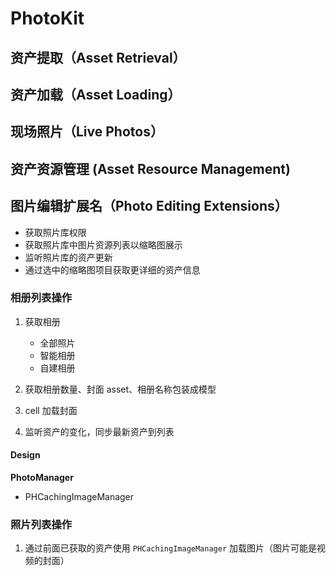 #  PhotoKit

## 资产提取（Asset Retrieval）

## 资产加载（Asset Loading）

## 现场照片（Live Photos）

## 资产资源管理 (Asset Resource Management)

## 图片编辑扩展名（Photo Editing Extensions）



* 获取照片库权限
* 获取照片库中图片资源列表以缩略图展示
* 监听照片库的资产更新
* 通过选中的缩略图项目获取更详细的资产信息

### 相册列表操作

1. 获取相册
    * 全部照片
    * 智能相册
    * 自建相册

2. 获取相册数量、封面 asset、相册名称包装成模型

3. cell 加载封面

4. 监听资产的变化，同步最新资产到列表

#### Design

**PhotoManager**

- PHCachingImageManager
    

### 照片列表操作

1. 通过前面已获取的资产使用 `PHCachingImageManager` 加载图片（图片可能是视频的封面）


